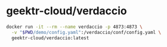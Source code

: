 # geektr-cloud/verdaccio

```bash
docker run -it --rm --name verdaccio -p 4873:4873 \
  -v "$PWD/demo/config.yaml":/verdaccio/conf/config.yaml \
  geektr-cloud/verdaccio:latest
```
